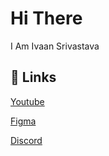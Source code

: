 
# Hi There

I Am Ivaan Srivastava
## 🔗 Links
[Youtube](http://youtube.com/@IvaanSrivastava-1359)

[Figma](figma.com/@ivaansrivastava)

[Discord]((https://discord.gg/tNpH53dZ))


